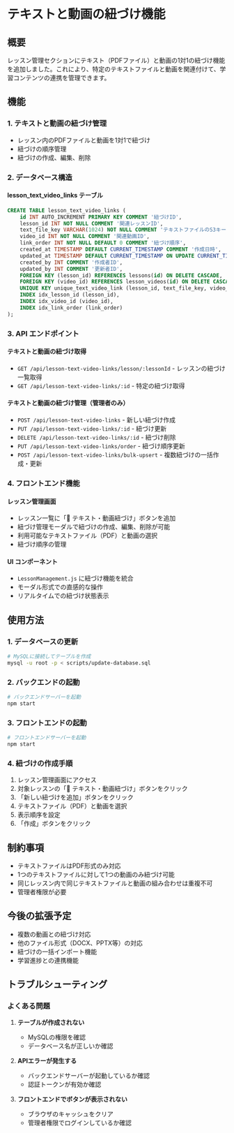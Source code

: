 # テキストと動画の紐づけ機能

## 概要

レッスン管理セクションにテキスト（PDFファイル）と動画の1対1の紐づけ機能を追加しました。これにより、特定のテキストファイルと動画を関連付けて、学習コンテンツの連携を管理できます。

## 機能

### 1. テキストと動画の紐づけ管理
- レッスン内のPDFファイルと動画を1対1で紐づけ
- 紐づけの順序管理
- 紐づけの作成、編集、削除

### 2. データベース構造

#### lesson_text_video_links テーブル
```sql
CREATE TABLE lesson_text_video_links (
    id INT AUTO_INCREMENT PRIMARY KEY COMMENT '紐づけID',
    lesson_id INT NOT NULL COMMENT '関連レッスンID',
    text_file_key VARCHAR(1024) NOT NULL COMMENT 'テキストファイルのS3キー',
    video_id INT NOT NULL COMMENT '関連動画ID',
    link_order INT NOT NULL DEFAULT 0 COMMENT '紐づけ順序',
    created_at TIMESTAMP DEFAULT CURRENT_TIMESTAMP COMMENT '作成日時',
    updated_at TIMESTAMP DEFAULT CURRENT_TIMESTAMP ON UPDATE CURRENT_TIMESTAMP COMMENT '更新日時',
    created_by INT COMMENT '作成者ID',
    updated_by INT COMMENT '更新者ID',
    FOREIGN KEY (lesson_id) REFERENCES lessons(id) ON DELETE CASCADE,
    FOREIGN KEY (video_id) REFERENCES lesson_videos(id) ON DELETE CASCADE,
    UNIQUE KEY unique_text_video_link (lesson_id, text_file_key, video_id),
    INDEX idx_lesson_id (lesson_id),
    INDEX idx_video_id (video_id),
    INDEX idx_link_order (link_order)
);
```

### 3. API エンドポイント

#### テキストと動画の紐づけ取得
- `GET /api/lesson-text-video-links/lesson/:lessonId` - レッスンの紐づけ一覧取得
- `GET /api/lesson-text-video-links/:id` - 特定の紐づけ取得

#### テキストと動画の紐づけ管理（管理者のみ）
- `POST /api/lesson-text-video-links` - 新しい紐づけ作成
- `PUT /api/lesson-text-video-links/:id` - 紐づけ更新
- `DELETE /api/lesson-text-video-links/:id` - 紐づけ削除
- `PUT /api/lesson-text-video-links/order` - 紐づけ順序更新
- `POST /api/lesson-text-video-links/bulk-upsert` - 複数紐づけの一括作成・更新

### 4. フロントエンド機能

#### レッスン管理画面
- レッスン一覧に「🔗 テキスト・動画紐づけ」ボタンを追加
- 紐づけ管理モーダルで紐づけの作成、編集、削除が可能
- 利用可能なテキストファイル（PDF）と動画の選択
- 紐づけ順序の管理

#### UI コンポーネント
- `LessonManagement.js` に紐づけ機能を統合
- モーダル形式での直感的な操作
- リアルタイムでの紐づけ状態表示

## 使用方法

### 1. データベースの更新
```bash
# MySQLに接続してテーブルを作成
mysql -u root -p < scripts/update-database.sql
```

### 2. バックエンドの起動
```bash
# バックエンドサーバーを起動
npm start
```

### 3. フロントエンドの起動
```bash
# フロントエンドサーバーを起動
npm start
```

### 4. 紐づけの作成手順
1. レッスン管理画面にアクセス
2. 対象レッスンの「🔗 テキスト・動画紐づけ」ボタンをクリック
3. 「新しい紐づけを追加」ボタンをクリック
4. テキストファイル（PDF）と動画を選択
5. 表示順序を設定
6. 「作成」ボタンをクリック

## 制約事項

- テキストファイルはPDF形式のみ対応
- 1つのテキストファイルに対して1つの動画のみ紐づけ可能
- 同じレッスン内で同じテキストファイルと動画の組み合わせは重複不可
- 管理者権限が必要

## 今後の拡張予定

- 複数の動画との紐づけ対応
- 他のファイル形式（DOCX、PPTX等）の対応
- 紐づけの一括インポート機能
- 学習進捗との連携機能

## トラブルシューティング

### よくある問題

1. **テーブルが作成されない**
   - MySQLの権限を確認
   - データベース名が正しいか確認

2. **APIエラーが発生する**
   - バックエンドサーバーが起動しているか確認
   - 認証トークンが有効か確認

3. **フロントエンドでボタンが表示されない**
   - ブラウザのキャッシュをクリア
   - 管理者権限でログインしているか確認
